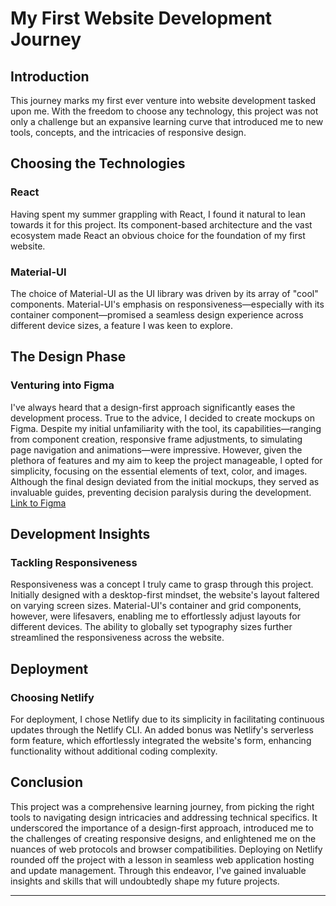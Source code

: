 # My First Website Development Journey

## Introduction
This journey marks my first ever venture into website development tasked upon me. With the freedom to choose any technology, this project was not only a challenge but an expansive learning curve that introduced me to new tools, concepts, and the intricacies of responsive design.
## Choosing the Technologies
### React

Having spent my summer grappling with React, I found it natural to lean towards it for this project. Its component-based architecture and the vast ecosystem made React an obvious choice for the foundation of my first website.

### Material-UI

The choice of Material-UI as the UI library was driven by its array of "cool" components. Material-UI's emphasis on responsiveness—especially with its container component—promised a seamless design experience across different device sizes, a feature I was keen to explore.

## The Design Phase

### Venturing into Figma

I've always heard that a design-first approach significantly eases the development process. True to the advice, I decided to create mockups on Figma. Despite my initial unfamiliarity with the tool, its capabilities—ranging from component creation, responsive frame adjustments, to simulating page navigation and animations—were impressive. However, given the plethora of features and my aim to keep the project manageable, I opted for simplicity, focusing on the essential elements of text, color, and images. Although the final design deviated from the initial mockups, they served as invaluable guides, preventing decision paralysis during the development.
<a href="https://www.figma.com/file/ShLZRQ6ok2pUdYyS2hbc1k/Website-Wireframe?type=design&node-id=0%3A1&mode=design&t=jWd1qHsdko0slJzg-1" target="_blank">Link to Figma</a>
## Development Insights

### Tackling Responsiveness

Responsiveness was a concept I truly came to grasp through this project. Initially designed with a desktop-first mindset, the website's layout faltered on varying screen sizes. Material-UI's container and grid components, however, were lifesavers, enabling me to effortlessly adjust layouts for different devices. The ability to globally set typography sizes further streamlined the responsiveness across the website.

## Deployment

### Choosing Netlify

For deployment, I chose Netlify due to its simplicity in facilitating continuous updates through the Netlify CLI. An added bonus was Netlify's serverless form feature, which effortlessly integrated the website's form, enhancing functionality without additional coding complexity.

## Conclusion

This project was a comprehensive learning journey, from picking the right tools to navigating design intricacies and addressing technical specifics. It underscored the importance of a design-first approach, introduced me to the challenges of creating responsive designs, and enlightened me on the nuances of web protocols and browser compatibilities. Deploying on Netlify rounded off the project with a lesson in seamless web application hosting and update management. Through this endeavor, I've gained invaluable insights and skills that will undoubtedly shape my future projects.

---